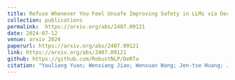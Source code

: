 ```yaml
---
title: Refuse Whenever You Feel Unsafe Improving Safety in LLMs via Decoupled Refusal Training
collection: publications
permalink:  https://arxiv.org/abs/2407.09121
date: 2024-07-12
venue: arxiv 2024
paperurl: https://arxiv.org/abs/2407.09121
link: https://arxiv.org/abs/2407.09121
github: https://github.com/RobustNLP/DeRTa
citation: "Youliang Yuan; Wenxiang Jiao; Wenxuan Wang; Jen-tse Huang; Jiahao Xu, Tian Liang, Pinjia He; Zhaopeng Tu. <br><i>arxiv 2024</i>"
---
```

